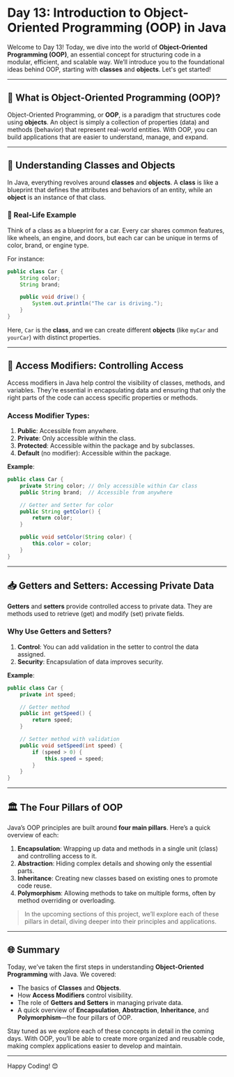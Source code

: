 

# Day 13: Introduction to Object-Oriented Programming (OOP) in Java

Welcome to Day 13! Today, we dive into the world of **Object-Oriented Programming (OOP)**, an essential concept for structuring code in a modular, efficient, and scalable way. We’ll introduce you to the foundational ideas behind OOP, starting with **classes** and **objects**. Let's get started!

---

## 🚀 What is Object-Oriented Programming (OOP)?

Object-Oriented Programming, or **OOP**, is a paradigm that structures code using **objects**. An object is simply a collection of properties (data) and methods (behavior) that represent real-world entities. With OOP, you can build applications that are easier to understand, manage, and expand.

---

## 🌟 Understanding Classes and Objects

In Java, everything revolves around **classes** and **objects**. A **class** is like a blueprint that defines the attributes and behaviors of an entity, while an **object** is an instance of that class.

### 📘 Real-Life Example

Think of a class as a blueprint for a car. Every car shares common features, like wheels, an engine, and doors, but each car can be unique in terms of color, brand, or engine type. 

For instance:

```java
public class Car {
    String color;
    String brand;

    public void drive() {
        System.out.println("The car is driving.");
    }
}
```

Here, `Car` is the **class**, and we can create different **objects** (like `myCar` and `yourCar`) with distinct properties.

---

## 🔐 Access Modifiers: Controlling Access

Access modifiers in Java help control the visibility of classes, methods, and variables. They’re essential in encapsulating data and ensuring that only the right parts of the code can access specific properties or methods.

### Access Modifier Types:

1. **Public**: Accessible from anywhere.
2. **Private**: Only accessible within the class.
3. **Protected**: Accessible within the package and by subclasses.
4. **Default** (no modifier): Accessible within the package.

**Example**:
```java
public class Car {
    private String color; // Only accessible within Car class
    public String brand;  // Accessible from anywhere

    // Getter and Setter for color
    public String getColor() {
        return color;
    }

    public void setColor(String color) {
        this.color = color;
    }
}
```

---

## 📥 Getters and Setters: Accessing Private Data

**Getters** and **setters** provide controlled access to private data. They are methods used to retrieve (get) and modify (set) private fields.

### Why Use Getters and Setters?
1. **Control**: You can add validation in the setter to control the data assigned.
2. **Security**: Encapsulation of data improves security.

**Example**:
```java
public class Car {
    private int speed;

    // Getter method
    public int getSpeed() {
        return speed;
    }

    // Setter method with validation
    public void setSpeed(int speed) {
        if (speed > 0) {
            this.speed = speed;
        }
    }
}
```

---

## 🏛️ The Four Pillars of OOP

Java’s OOP principles are built around **four main pillars**. Here’s a quick overview of each:

1. **Encapsulation**: Wrapping up data and methods in a single unit (class) and controlling access to it.
2. **Abstraction**: Hiding complex details and showing only the essential parts.
3. **Inheritance**: Creating new classes based on existing ones to promote code reuse.
4. **Polymorphism**: Allowing methods to take on multiple forms, often by method overriding or overloading.

> In the upcoming sections of this project, we’ll explore each of these pillars in detail, diving deeper into their principles and applications.

---

## 🌐 Summary

Today, we’ve taken the first steps in understanding **Object-Oriented Programming** with Java. We covered:

- The basics of **Classes** and **Objects**.
- How **Access Modifiers** control visibility.
- The role of **Getters and Setters** in managing private data.
- A quick overview of **Encapsulation**, **Abstraction**, **Inheritance**, and **Polymorphism**—the four pillars of OOP.

Stay tuned as we explore each of these concepts in detail in the coming days. With OOP, you’ll be able to create more organized and reusable code, making complex applications easier to develop and maintain. 

---

Happy Coding! 😊